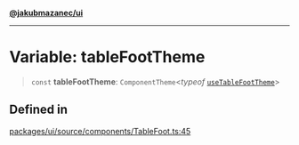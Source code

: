 [**@jakubmazanec/ui**](../README.md)

---

# Variable: tableFootTheme

> `const` **tableFootTheme**: `ComponentTheme`\<_typeof_
> [`useTableFootTheme`](../functions/useTableFootTheme.md)\>

## Defined in

[packages/ui/source/components/TableFoot.ts:45](https://github.com/jakubmazanec/tools/blob/077fa4993ebe623b1c463499cc41912353ae6eb1/packages/ui/source/components/TableFoot.ts#L45)
